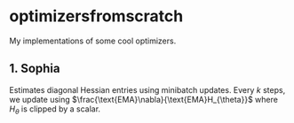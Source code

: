 # optimizersfromscratch

My implementations of some cool optimizers. 

## 1. Sophia
Estimates diagonal Hessian entries using minibatch updates. Every $k$ steps, we update using $\frac{\text{EMA}\nabla}{\text{EMA}H_{\theta}}$ where $H_{\theta}$ is clipped by a scalar.
